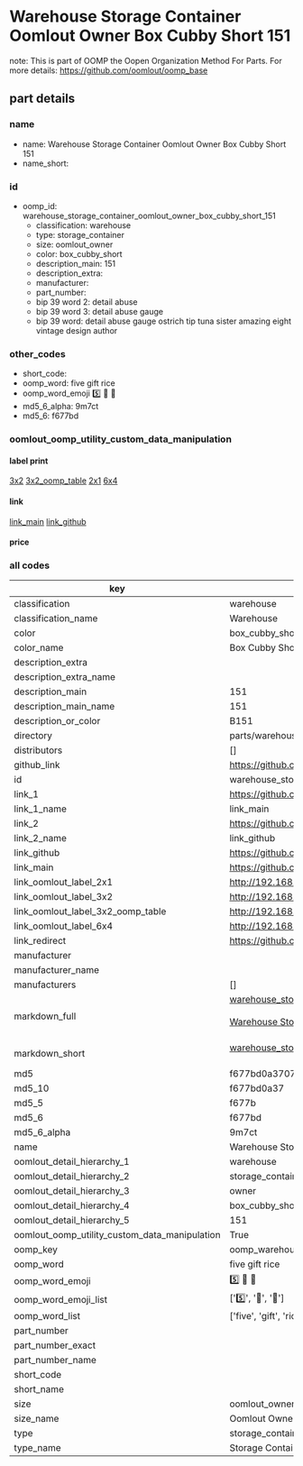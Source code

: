 # Warehouse Storage Container Oomlout Owner Box Cubby Short 151  

note: This is part of OOMP the Oopen Organization Method For Parts. For more details: https://github.com/oomlout/oomp_base

##  part details
  







### name
* name: Warehouse Storage Container Oomlout Owner Box Cubby Short 151
* name_short: 
### id
* oomp_id: warehouse_storage_container_oomlout_owner_box_cubby_short_151
  * classification: warehouse
  * type: storage_container
  * size: oomlout_owner
  * color: box_cubby_short
  * description_main: 151
  * description_extra: 
  * manufacturer: 
  * part_number: 
  * bip 39 word 2: detail abuse
  * bip 39 word 3: detail abuse gauge
  * bip 39 word: detail abuse gauge ostrich tip tuna sister amazing eight vintage design author

### other_codes
* short_code: 
* oomp_word: five gift rice
* oomp_word_emoji :five: :gift: :rice:
* md5_6_alpha: 9m7ct
* md5_6: f677bd






### oomlout_oomp_utility_custom_data_manipulation
#### label print
[3x2](http://192.168.1.245:1112/?label=oomp%209m7ct)
[3x2_oomp_table](http://192.168.1.108:1112/?label=oomp%209m7ct)
[2x1](http://192.168.1.242:1112/?label=oomp%209m7ct)
[6x4](http://192.168.1.55:1112/?label=oomp%209m7ct)    

#### link

[link_main](https://github.com/oomlout/oomlout_oomp_version_1_messy/tree/main/parts/warehouse_storage_container_oomlout_owner_box_cubby_short_151) [link_github](https://github.com/oomlout/oomlout_oomp_version_1_messy/tree/main/parts/warehouse_storage_container_oomlout_owner_box_cubby_short_151)                             

#### price







### all codes 
| key | value |  
| --- | --- |  
| classification | warehouse |  
| classification_name | Warehouse |  
| color | box_cubby_short |  
| color_name | Box Cubby Short |  
| description_extra |  |  
| description_extra_name |  |  
| description_main | 151 |  
| description_main_name | 151 |  
| description_or_color | B151 |  
| directory | parts/warehouse_storage_container_oomlout_owner_box_cubby_short_151 |  
| distributors | [] |  
| github_link | https://github.com/oomlout/oomlout_oomp_part_src/tree/main/parts/warehouse_storage_container_oomlout_owner_box_cubby_short_151 |  
| id | warehouse_storage_container_oomlout_owner_box_cubby_short_151 |  
| link_1 | https://github.com/oomlout/oomlout_oomp_version_1_messy/tree/main/parts/warehouse_storage_container_oomlout_owner_box_cubby_short_151 |  
| link_1_name | link_main |  
| link_2 | https://github.com/oomlout/oomlout_oomp_version_1_messy/tree/main/parts/warehouse_storage_container_oomlout_owner_box_cubby_short_151 |  
| link_2_name | link_github |  
| link_github | https://github.com/oomlout/oomlout_oomp_version_1_messy/tree/main/parts/warehouse_storage_container_oomlout_owner_box_cubby_short_151 |  
| link_main | https://github.com/oomlout/oomlout_oomp_version_1_messy/tree/main/parts/warehouse_storage_container_oomlout_owner_box_cubby_short_151 |  
| link_oomlout_label_2x1 | http://192.168.1.242:1112/?label=oomp%209m7ct |  
| link_oomlout_label_3x2 | http://192.168.1.245:1112/?label=oomp%209m7ct |  
| link_oomlout_label_3x2_oomp_table | http://192.168.1.108:1112/?label=oomp%209m7ct |  
| link_oomlout_label_6x4 | http://192.168.1.55:1112/?label=oomp%209m7ct |  
| link_redirect | https://github.com/oomlout/oomlout_oomp_version_1_messy/tree/main/parts/warehouse_storage_container_oomlout_owner_box_cubby_short_151 |  
| manufacturer |  |  
| manufacturer_name |  |  
| manufacturers | [] |  
| markdown_full | [warehouse_storage_container_oomlout_owner_box_cubby_short_151](none)<br>[](none)<br>[Warehouse Storage Container Oomlout Owner Box Cubby Short 151](none)<br><br> |  
| markdown_short | [warehouse_storage_container_oomlout_owner_box_cubby_short_151](none)<br><br> |  
| md5 | f677bd0a3707d933a9f149cec10049e2 |  
| md5_10 | f677bd0a37 |  
| md5_5 | f677b |  
| md5_6 | f677bd |  
| md5_6_alpha | 9m7ct |  
| name | Warehouse Storage Container Oomlout Owner Box Cubby Short 151 |  
| oomlout_detail_hierarchy_1 | warehouse |  
| oomlout_detail_hierarchy_2 | storage_container |  
| oomlout_detail_hierarchy_3 | owner |  
| oomlout_detail_hierarchy_4 | box_cubby_short |  
| oomlout_detail_hierarchy_5 | 151 |  
| oomlout_oomp_utility_custom_data_manipulation | True |  
| oomp_key | oomp_warehouse_storage_container_oomlout_owner_box_cubby_short_151 |  
| oomp_word | five gift rice |  
| oomp_word_emoji | :five: :gift: :rice: |  
| oomp_word_emoji_list | [':five:', ':gift:', ':rice:'] |  
| oomp_word_list | ['five', 'gift', 'rice'] |  
| part_number |  |  
| part_number_exact |  |  
| part_number_name |  |  
| short_code |  |  
| short_name |  |  
| size | oomlout_owner |  
| size_name | Oomlout Owner |  
| type | storage_container |  
| type_name | Storage Container |  
